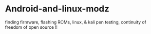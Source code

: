 # Android-and-linux-modz
finding firmware, flashing ROMs, linux, &amp; kali pen testing, continuity of freedom of open source !!
